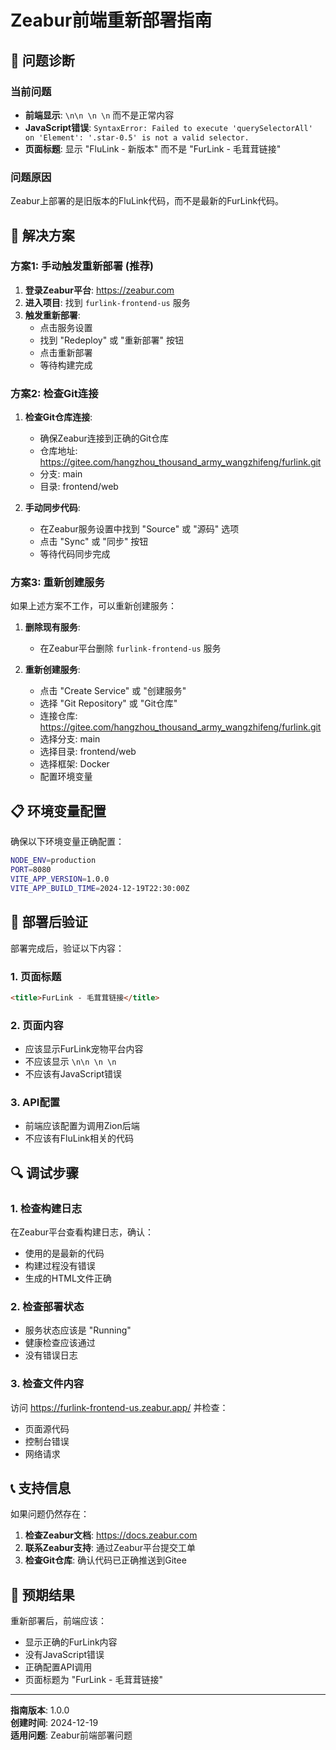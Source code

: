 # Zeabur前端重新部署指南

## 🚨 问题诊断

### 当前问题
- **前端显示**: `\n\n \n \n` 而不是正常内容
- **JavaScript错误**: `SyntaxError: Failed to execute 'querySelectorAll' on 'Element': '.star-0.5' is not a valid selector.`
- **页面标题**: 显示 "FluLink - 新版本" 而不是 "FurLink - 毛茸茸链接"

### 问题原因
Zeabur上部署的是旧版本的FluLink代码，而不是最新的FurLink代码。

## 🔧 解决方案

### 方案1: 手动触发重新部署 (推荐)

1. **登录Zeabur平台**: https://zeabur.com
2. **进入项目**: 找到 `furlink-frontend-us` 服务
3. **触发重新部署**:
   - 点击服务设置
   - 找到 "Redeploy" 或 "重新部署" 按钮
   - 点击重新部署
   - 等待构建完成

### 方案2: 检查Git连接

1. **检查Git仓库连接**:
   - 确保Zeabur连接到正确的Git仓库
   - 仓库地址: https://gitee.com/hangzhou_thousand_army_wangzhifeng/furlink.git
   - 分支: main
   - 目录: frontend/web

2. **手动同步代码**:
   - 在Zeabur服务设置中找到 "Source" 或 "源码" 选项
   - 点击 "Sync" 或 "同步" 按钮
   - 等待代码同步完成

### 方案3: 重新创建服务

如果上述方案不工作，可以重新创建服务：

1. **删除现有服务**:
   - 在Zeabur平台删除 `furlink-frontend-us` 服务

2. **重新创建服务**:
   - 点击 "Create Service" 或 "创建服务"
   - 选择 "Git Repository" 或 "Git仓库"
   - 连接仓库: https://gitee.com/hangzhou_thousand_army_wangzhifeng/furlink.git
   - 选择分支: main
   - 选择目录: frontend/web
   - 选择框架: Docker
   - 配置环境变量

## 📋 环境变量配置

确保以下环境变量正确配置：

```bash
NODE_ENV=production
PORT=8080
VITE_APP_VERSION=1.0.0
VITE_APP_BUILD_TIME=2024-12-19T22:30:00Z
```

## 🧪 部署后验证

部署完成后，验证以下内容：

### 1. 页面标题
```html
<title>FurLink - 毛茸茸链接</title>
```

### 2. 页面内容
- 应该显示FurLink宠物平台内容
- 不应该显示 `\n\n \n \n`
- 不应该有JavaScript错误

### 3. API配置
- 前端应该配置为调用Zion后端
- 不应该有FluLink相关的代码

## 🔍 调试步骤

### 1. 检查构建日志
在Zeabur平台查看构建日志，确认：
- 使用的是最新的代码
- 构建过程没有错误
- 生成的HTML文件正确

### 2. 检查部署状态
- 服务状态应该是 "Running"
- 健康检查应该通过
- 没有错误日志

### 3. 检查文件内容
访问 https://furlink-frontend-us.zeabur.app/ 并检查：
- 页面源代码
- 控制台错误
- 网络请求

## 📞 支持信息

如果问题仍然存在：

1. **检查Zeabur文档**: https://docs.zeabur.com
2. **联系Zeabur支持**: 通过Zeabur平台提交工单
3. **检查Git仓库**: 确认代码已正确推送到Gitee

## 🎯 预期结果

重新部署后，前端应该：
- 显示正确的FurLink内容
- 没有JavaScript错误
- 正确配置API调用
- 页面标题为 "FurLink - 毛茸茸链接"

---

**指南版本**: 1.0.0  
**创建时间**: 2024-12-19  
**适用问题**: Zeabur前端部署问题
